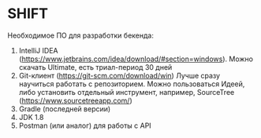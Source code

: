 # SHIFT

Необходимое ПО для разработки бекенда:

1. IntelliJ IDEA (https://www.jetbrains.com/idea/download/#section=windows). Можно скачать Ultimate, есть триал-период 30 дней
2. Git-клиент (https://git-scm.com/download/win) Лучше сразу научиться работать с репозиторием. Можно пользоваться Идеей, либо установить отдельный инструмент, например, SourceTree (https://www.sourcetreeapp.com/)
3. Gradle (последней версии)
4. JDK 1.8
5. Postman (или аналог) для работы с API